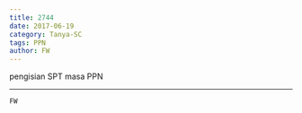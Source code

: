 ```yaml
---
title: 2744
date: 2017-06-19
category: Tanya-SC
tags: PPN
author: FW
---
```


pengisian SPT masa PPN

---



`FW`
